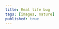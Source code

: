 ```yaml
---
title: Real life bug
tags: [images, nature]
published: true
---
```

<div id="album-container"></div>

<script type="module" src="/assets/js/bug.mjs" />